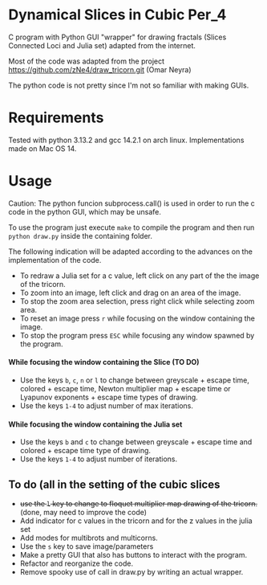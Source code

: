 # Dynamical Slices in Cubic Per_4
C program with Python GUI "wrapper" for drawing fractals (Slices Connected Loci and  Julia set) adapted from the internet.

Most of the code was adapted from the project https://github.com/zNe4/draw_tricorn.git (Omar Neyra)

The python code is not pretty since I'm not so familiar with making GUIs.

# Requirements
Tested with python 3.13.2 and gcc 14.2.1 on arch linux. Implementations made on Mac OS 14.

# Usage
Caution: The python funcion subprocess.call() is used in order to run the c code in the python GUI, which may be unsafe.

To use the program just execute `make` to compile the program and then run `python draw.py` inside the containing folder.

The following indication will be adapted according to the advances on the implementation of the code.
- To redraw a Julia set for a c value, left click on any part of the the image of the tricorn.
- To zoom into an image, left click and drag on an area of the image.
- To stop the zoom area selection, press right click while selecting zoom area.
- To reset an image press `r` while focusing on the window containing the image.
- To stop the program press `ESC` while focusing any window spawned by the program.
  
#### While focusing the window containing the Slice (TO DO)
- Use the keys `b`, `c`, `n` or `l` to change between greyscale + escape time, colored + escape time, Newton multiplier map + escape time or Lyapunov exponents + escape time types of drawing.
- Use the keys `1-4` to adjust number of max iterations.
#### While focusing the window containing the Julia set
- Use the keys `b` and `c` to change between greyscale + escape time and colored + escape time type of drawing.
- Use the keys `1-4` to adjust number of iterations.
## To do (all in the setting of the cubic slices
- ~~use the `l` key to change to floquet multiplier map drawing of the tricorn.~~ (done, may need to improve the code)
- Add indicator for c values in the tricorn and for the z values in the julia set
- Add modes for multibrots and multicorns.
- Use the `s` key to save image/parameters
- Make a pretty GUI that also has buttons to interact with the program.
- Refactor and reorganize the code.
- Remove spooky use of call in draw.py by writing an actual wrapper.
